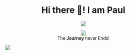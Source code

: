 
<h1 align="center">Hi there 👋! I am Paul</h1>
<p align="center">
  <img src="https://img.shields.io/badge/role-devops-blue" />
</p>
<p align="center">
  <img src="https://media3.giphy.com/media/nMy8HTFQRWpudNwbxQ/giphy.gif?cid=ecf05e47gdz1qe531y0rigcts2tdy33xrmyz548b676n7mnl&rid=giphy.gif&ct=s" /><br>
  The <b>Journey</b> never Ends!
</p>

<img src="https://github-contribution-stats.vercel.app/api/?username=paulfermoreyes" />

<!--
**paulfermoreyes/paulfermoreyes** is a ✨ _special_ ✨ repository because its `README.md` (this file) appears on your GitHub profile.

Here are some ideas to get you started:

- 🔭 I’m currently working on ...
- 🌱 I’m currently learning ...
- 👯 I’m looking to collaborate on ...
- 🤔 I’m looking for help with ...
- 💬 Ask me about ...
- 📫 How to reach me: ...
- 😄 Pronouns: ...
- ⚡ Fun fact: ...
-->
